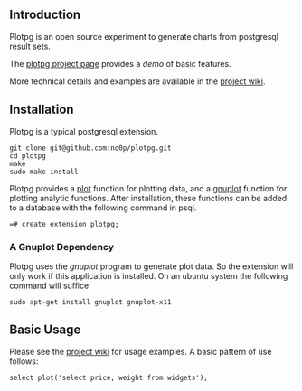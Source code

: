 ## Introduction

Plotpg is an open source experiment to generate charts from postgresql result sets.

The <a href="http://no0p.github.io/plotpg/">plotpg project page</a> provides a *demo* of basic features.

More technical details and examples are available in the <a href="https://github.com/no0p/plotpg/wiki">project wiki</a>.

## Installation

Plotpg is a typical postgresql extension.

```
git clone git@github.com:no0p/plotpg.git
cd plotpg
make
sudo make install
```

Plotpg provides a <a href="https://github.com/no0p/plotpg/wiki/Plotting-Data">plot</a> function for plotting data, and a <a href="https://github.com/no0p/plotpg/wiki/Plotting-Functions">gnuplot</a> function for plotting analytic functions.  After installation, these functions can be added to a database with the following command in psql.

```
=# create extension plotpg;
```

### A Gnuplot Dependency

Plotpg uses the *gnuplot* program to generate plot data.  So the extension will only work if this application is installed.  On an ubuntu system the following command will suffice:

```
sudo apt-get install gnuplot gnuplot-x11
```

## Basic Usage

Please see the <a href="https://github.com/no0p/plotpg/wiki">project wiki</a> for usage examples.  A basic pattern of use follows:

```
select plot('select price, weight from widgets');
```


